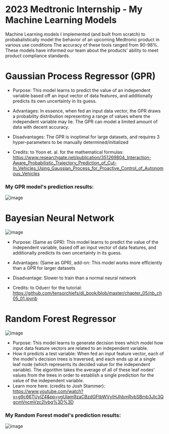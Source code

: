 # 2023 Medtronic Internship - My Machine Learning Models
Machine Learning models I implemented (and built from scratch) to probabalistically model the behavior of an upcoming Medtronic product in various use conditions
The accuracy of these tools ranged from 90-98%. These models have informed our team about the products' ability to meet product compliance standards.

# Gaussian Process Regressor (GPR)
- Purpose: This model learns to predict the value of an independent variable based off an input vector of data features, and additionally predicts its own uncertainty in its guess.
- Advantages: In essence, when fed an input data vector, the GPR draws a probability distribution representing a range of values where the independent variable may lie. The GPR can model a limited amount of data with decent accuracy.
- Disadvantages: The GPR is inoptimal for large datasets, and requires 3 hyper-parameters to be manually determined/initialized

- Credits: to Yoon et. al. for the mathematical formulas: https://www.researchgate.net/publication/351269804_Interaction-Aware_Probabilistic_Trajectory_Prediction_of_Cut-In_Vehicles_Using_Gaussian_Process_for_Proactive_Control_of_Autonomous_Vehicles

### My GPR model's prediction results:
![image](https://github.com/Ayushsaha103/2023_Medtronic_Internship_ML_models/assets/71895904/2d5badc9-ac70-4693-ab01-498feee87f99)

# Bayesian Neural Network
![image](https://github.com/Ayushsaha103/2023_Medtronic_Internship_ML_models/assets/71895904/46020402-10d8-4c8e-9937-2bb9cd67c9f6)

- Purpose: (Same as GPR): This model learns to predict the value of the independent variable, based off an input vector of data features, and additionally predicts its own uncertainty in its guess.
- Advantages: (Same as GPR), add-on: This model works more efficiently than a GPR for larger datasets
- Disadvantage: Slower to train than a normal neural network

- Credits: to Oduerr for the tutorial: https://github.com/tensorchiefs/dl_book/blob/master/chapter_05/nb_ch05_01.ipynb

# Random Forest Regressor
![image](https://github.com/Ayushsaha103/2023_Medtronic_Internship_ML_models/assets/71895904/2165f8d8-af7c-4329-b4fd-d25dcf9c5f00)

- Purpose: This model learns to generate decision trees which model how input data feature vectors are related to an independent variable.
- How it predicts a test variable: When fed an input feature vector, each of the model's decision trees is traversed, and each ends up at a single leaf node (which represents its decided value for the independent variable). The algorithm takes the average of all of these leaf nodes' values from the trees in order to establish a single prediction for the value of the independent variable.
- Learn more here: (credits to Josh Stammer): https://www.youtube.com/watch?v=g9c66TUylZ4&pp=ygUlam9zaCBzdGFtbWVyIHJhbmRvbSBmb3Jlc3QgcmVncmVzc2lvbg%3D%3D

### My Random Forest model's prediction results:
![image](https://github.com/Ayushsaha103/2023_Medtronic_Internship_ML_models/assets/71895904/3e4914bb-fd6e-4ddf-8db6-c336ddcb1d9d)





